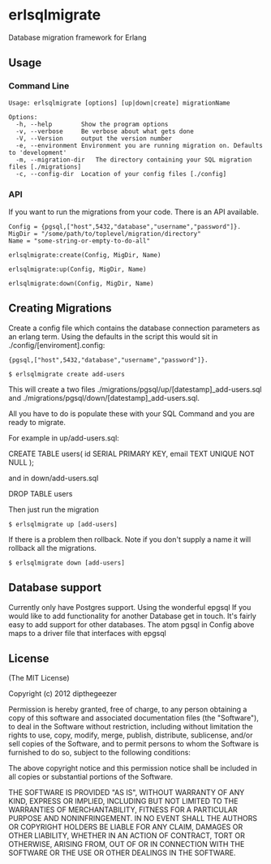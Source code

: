 erlsqlmigrate
=============

Database migration framework for Erlang

## Usage

### Command Line

```
Usage: erlsqlmigrate [options] [up|down|create] migrationName

Options:
  -h, --help		Show the program options
  -v, --verbose		Be verbose about what gets done
  -V, --Version		output the version number
  -e, --environment	Environment you are running migration on. Defaults to 'development'
  -m, --migration-dir	The directory containing your SQL migration files [./migrations]
  -c, --config-dir	Location of your config files [./config]

```

### API

If you want to run the migrations from your code. There is an API available.

```
Config = {pgsql,["host",5432,"database","username","password"]}.
MigDir = "/some/path/to/toplevel/migration/directory"
Name = "some-string-or-empty-to-do-all"

erlsqlmigrate:create(Config, MigDir, Name)

erlsqlmigrate:up(Config, MigDir, Name)

erlsqlmigrate:down(Config, MigDir, Name)

```

## Creating Migrations

Create a config file which contains the database connection parameters as an erlang term. Using the defaults in the script this would 
sit in ./config/[enviroment].config:

```
{pgsql,["host",5432,"database","username","password"]}.
```

    $ erlsqlmigrate create add-users

This will create a two files ./migrations/pgsql/up/[datestamp]_add-users.sql and ./migrations/pgsql/down/[datestamp]_add-users.sql.

All you have to do is populate these with your SQL Command and you are ready to migrate.

For example in up/add-users.sql:

CREATE TABLE users( id SERIAL PRIMARY KEY, email TEXT UNIQUE NOT NULL );

and in down/add-users.sql

DROP TABLE users

Then just run the migration

    $ erlsqlmigrate up [add-users]

If there is a problem then rollback. Note if you don't supply a name it will rollback all the migrations.

    $ erlsqlmigrate down [add-users]

## Database support

Currently only have Postgres support. Using the wonderful epgsql
If you would like to add functionality for another Database get in touch. It's fairly easy to
add support for other databases. The atom pgsql in Config above maps to a driver file that interfaces with epgsql

## License

(The MIT License)

Copyright (c) 2012 dipthegeezer

Permission is hereby granted, free of charge, to any person obtaining
a copy of this software and associated documentation files (the
"Software"), to deal in the Software without restriction, including
without limitation the rights to use, copy, modify, merge, publish,
distribute, sublicense, and/or sell copies of the Software, and to
permit persons to whom the Software is furnished to do so, subject to
the following conditions:

The above copyright notice and this permission notice shall be
included in all copies or substantial portions of the Software.

THE SOFTWARE IS PROVIDED "AS IS", WITHOUT WARRANTY OF ANY KIND,
EXPRESS OR IMPLIED, INCLUDING BUT NOT LIMITED TO THE WARRANTIES OF
MERCHANTABILITY, FITNESS FOR A PARTICULAR PURPOSE AND
NONINFRINGEMENT. IN NO EVENT SHALL THE AUTHORS OR COPYRIGHT HOLDERS BE
LIABLE FOR ANY CLAIM, DAMAGES OR OTHER LIABILITY, WHETHER IN AN ACTION
OF CONTRACT, TORT OR OTHERWISE, ARISING FROM, OUT OF OR IN CONNECTION
WITH THE SOFTWARE OR THE USE OR OTHER DEALINGS IN THE SOFTWARE.